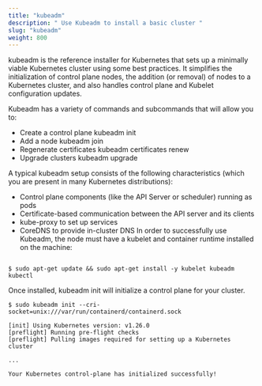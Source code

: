 ```yaml
---
title: "kubeadm"
description: " Use Kubeadm to install a basic cluster "
slug: "kubeadm"
weight: 800
---
```


kubeadm is the reference installer for Kubernetes that sets up a minimally viable Kubernetes cluster using some best practices. It simplifies the initialization of control plane nodes, the addition (or removal) of nodes to a Kubernetes cluster, and also handles control plane and Kubelet configuration updates.

Kubeadm has a variety of commands and subcommands that will allow you to:
- Create a control plane kubeadm init
- Add a node kubeadm join
- Regenerate certificates kubeadm certificates renew
- Upgrade clusters kubeadm upgrade

A typical kubeadm setup consists of the following characteristics (which you are present in many Kubernetes distributions):
 - Control plane components (like the API Server or scheduler) running as pods
 - Certificate-based communication between the API server and its clients
 - kube-proxy to set up services
 - CoreDNS to provide in-cluster DNS
In order to successfully use Kubeadm, the node must have a kubelet and container runtime installed on the machine:

```

$ sudo apt-get update && sudo apt-get install -y kubelet kubeadm kubectl

```

Once installed, kubeadm init will initialize a control plane for your cluster.

```
$ sudo kubeadm init --cri-socket=unix:///var/run/containerd/containerd.sock

[init] Using Kubernetes version: v1.26.0
[preflight] Running pre-flight checks
[preflight] Pulling images required for setting up a Kubernetes cluster

...

Your Kubernetes control-plane has initialized successfully!


```